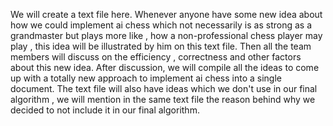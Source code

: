 We will create a text file here.
Whenever anyone have some new idea about how we could implement ai chess which not necessarily is as strong as a grandmaster but plays more like , how a non-professional chess player may play , this idea will be illustrated by him on this text file.
Then all the team members will discuss on the efficiency , correctness and other factors about this new idea.
After discussion, we will compile all the ideas to come up with a totally new approach to implement ai chess into a single document.
The text file will also have ideas which we don't use in our final algorithm , we will mention in the same text file the reason behind why we decided to not include it in our final algorithm.
